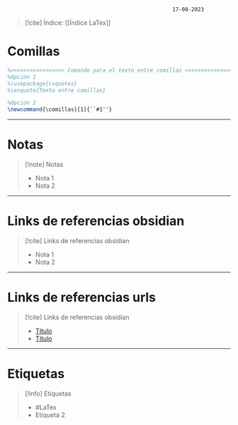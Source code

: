 														17-08-2023

>[!cite] Índice: [[Índice LaTex]]

# Comillas

```Latex
%>>>>>>>>>>>>>>>>> Comando para el texto entre comillas <<<<<<<<<<<<<<<<<<<<<<<
%Opción 1
%\usepackage{csquotes}
%\enquote{Texto entre comillas}

%Opción 2
\newcommand{\comillas}[1]{``#1''}
```

--------------------------------------------------

# Notas
> [!note]  Notas
> - Nota 1
> - Nota 2

--------------------------------------------------

# Links de referencias obsidian

> [!cite]  Links de referencias obsidian
> - Nota 1
> - Nota 2

--------------------------------------------------

# Links de referencias urls

> [!cite]  Links de referencias obsidian
> - [Título](link)
> - [Título](link)

--------------------------------------------------

# Etiquetas
> [!info] Etiquetas
> - #LaTex 
> - Etiqueta 2